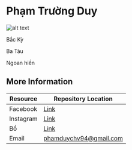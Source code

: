 # Phạm Trường Duy
![alt text](https://scontent.fsgn5-2.fna.fbcdn.net/v/t31.0-8/13220520_1914325835460635_6360848650920163004_o.jpg?oh=5980d141f3040158263b48e60a4eeaf3&oe=5A181A78)

Bắc Kỳ

Ba Tàu

Ngoan hiền

## More Information

| Resource                                   | Repository Location      |
|--------------------------------------------|--------------------------|
| Facebook                           | [Link](https://www.facebook.com/duy.lichsu) |
| Instagram                 | [Link](https://www.instagram.com/__duyls__/)            |
| Bồ                     | [Link](https://www.facebook.com/Uyenluntit)   
| Email                    | phamduychv94@gmail.com
